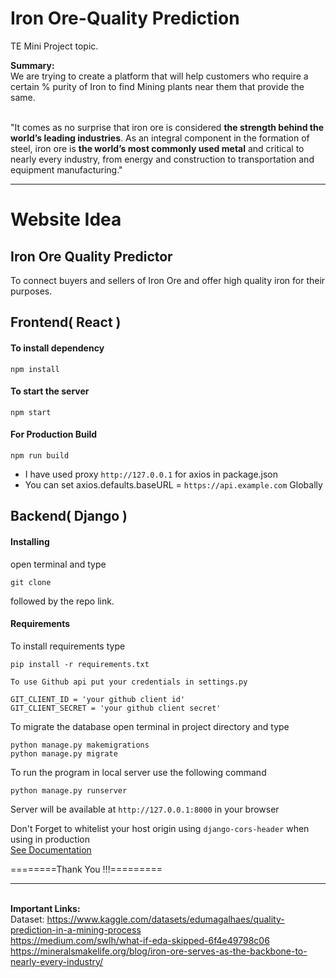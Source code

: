 # Iron Ore-Quality Prediction

TE Mini Project topic. 

**Summary:**<br>
We are trying to create a platform that will help customers who require a certain % purity of Iron to find Mining plants near them that provide the same.

<br>
"It comes as no surprise that iron ore is considered <b>the strength behind the world’s leading industries</b>. As an integral component in the formation of steel, iron ore is <b>the world’s most commonly used metal</b> and critical to nearly every industry, from energy and construction to transportation and equipment manufacturing."


---------------


# Website Idea

## Iron Ore Quality Predictor

To connect buyers and sellers of Iron Ore and offer high quality iron for their purposes.

## Frontend( React )

#### To install dependency

```
npm install
```

#### To start the server

```
npm start
```

#### For Production Build

```
npm run build
```

- I have used proxy `http://127.0.0.1` for axios in package.json
- You can set axios.defaults.baseURL = `https://api.example.com` Globally

## Backend( Django )

#### Installing

open terminal and type

```
git clone 
```
followed by the repo link.

#### Requirements

To install requirements type

```
pip install -r requirements.txt
```

`To use Github api put your credentials in settings.py`

```
GIT_CLIENT_ID = 'your github client id'
GIT_CLIENT_SECRET = 'your github client secret'
```

To migrate the database open terminal in project directory and type

```
python manage.py makemigrations
python manage.py migrate
```

To run the program in local server use the following command

```
python manage.py runserver
```

Server will be available at `http://127.0.0.1:8000` in your browser

Don't Forget to whitelist your host origin using `django-cors-header` when using in production<br>
[See Documentation](https://pypi.org/project/django-cors-headers/)

========Thank You !!!=========



---------------

<br>**Important Links:**<br>
Dataset: https://www.kaggle.com/datasets/edumagalhaes/quality-prediction-in-a-mining-process<br>
https://medium.com/swlh/what-if-eda-skipped-6f4e49798c06<br>
https://mineralsmakelife.org/blog/iron-ore-serves-as-the-backbone-to-nearly-every-industry/<br>
